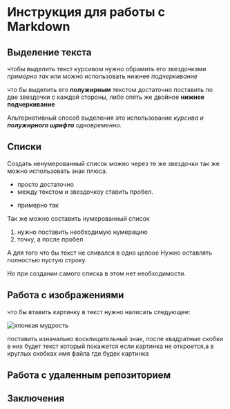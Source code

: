 # Инструкция для работы с Markdown

## Выделение текста

чтобы выделить текст курсивом нужно обрамить его звездочками *примерно так* или можно использовать нижнее _подчеркивание_

что бы выделить его **полужирным** текстом достаточно поставить по две звездочки с каждой стороны, либо опять же двойное __нижнее подчеркивание__

Альтернативный способ выделения это использование _курсива и **полужирного шрифта** одновременно._

## Списки

Создать ненумерованный список можно через те же звездочки так же можно использовать знак плюса.
 
* просто достаточно
* между текстом и звездочкоу ставить пробел.
+ примерно так

Так же можно составить нумерованный список

1. нужно поставить необходимую нумерацию
2. точку, а после пробел

А для того что бы текст не сливался в одно целоое
Нужно оставлять полностью пустую строку.

Но при создании самого списка в этом нет необходимости.

## Работа с изображениями

что бы втавить картинку в текст нужно написать следующее:

![японкая мудрость](%D1%80%D0%B8%D1%81%D1%83%D0%BD%D0%BE%D0%BA.jpg)

поставить изначально восклицательный знак, после квадратные скобки в них будет текст который покажется если картинка не откроется,а в круглых скобках имя файла где будек картинка

## Работа с удаленным репозиторием



## Заключения